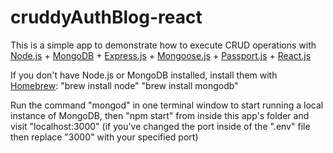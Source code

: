 # cruddyAuthBlog-react

This is a simple app to demonstrate how to execute CRUD operations with <a href="http://nodejs.org/api/synopsis.html">Node.js</a> + <a href="http://docs.mongodb.org">MongoDB</a> + <a href="http://expressjs.com/en/4x/api.html">Express.js</a> + <a href="http://mongoosejs.com/docs/guide.html">Mongoose.js</a> + <a href="http://passportjs.org/docs/overview">Passport.js</a> + <a href="https://facebook.github.io/react/docs/getting-started.html">React.js</a>

If you don't have Node.js or MongoDB installed, install them with <a href="http://brew.sh/">Homebrew</a>: 
  "brew install node"
  "brew install mongodb"

Run the command "mongod" in one terminal window to start running a local instance of MongoDB, then "npm start" from inside this app's folder and visit "localhost:3000" (if you've changed the port inside of the ".env" file then replace "3000" with your specified port)
